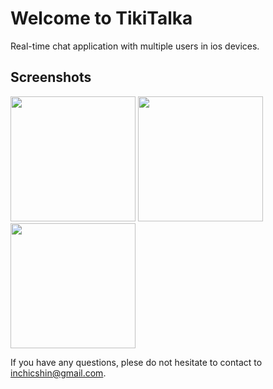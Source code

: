 # Welcome to TikiTalka

Real-time chat application with multiple users in ios devices.

## Screenshots

<div>
  <img width="200" src=
"https://user-images.githubusercontent.com/43817724/64251787-45fe3180-cf54-11e9-8d43-9cd8b7925e25.png">
  <img width="200" src=
"https://user-images.githubusercontent.com/43817724/64252053-dfc5de80-cf54-11e9-9fd0-1246d9c769f0.png">
  <img width="200" src=
"https://user-images.githubusercontent.com/43817724/64252046-dd638480-cf54-11e9-9a97-86bc8598f36c.png">
 </div>
 
 
 

If you have any questions, plese do not hesitate to contact to inchicshin@gmail.com.
